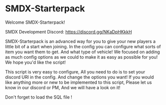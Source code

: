 # SMDX-Starterpack
Welcome SMDX-Starterpack!

SMDX Development Discord: https://discord.gg/NKaDpHKkkH

SMDX-Starterpack is an advanced way for you to give your new players a little bit of a start when joining. In the config you can configure what sorts of item you want them to get. And what type of vehicle!
We focused on adding as much config options as we could to make it as easy as possible for you!
We hope you'd like the script!

This script is very easy to configure, All you need to do is to set your discord URl in the config. And change the options you want!
If you would like anything more or new to be implemented to this script, Please let us know in our discord or PM, And we will have a look on it!

Don't forget to load the SQL file !